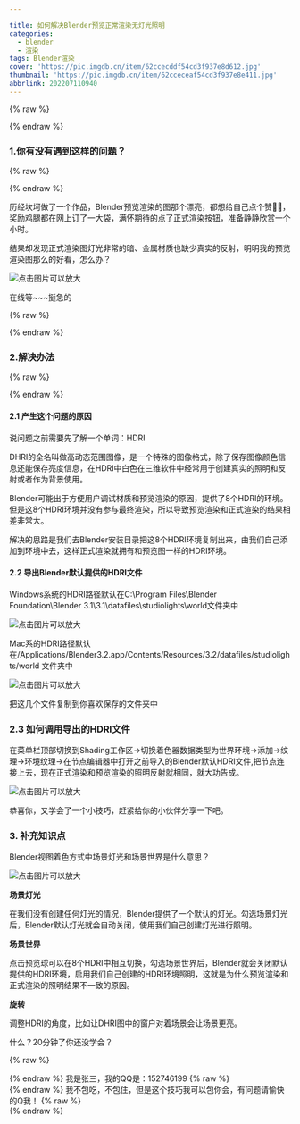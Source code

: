 ```yaml
---

title: 如何解决Blender预览正常渲染无灯光照明
categories:
  - blender
  - 渲染
tags: Blender渲染
cover: 'https://pic.imgdb.cn/item/62ccecddf54cd3f937e8d612.jpg'
thumbnail: 'https://pic.imgdb.cn/item/62cceceaf54cd3f937e8e411.jpg'
abbrlink: 202207110940
---
```


{% raw %}<article class="message is-danger"><div class="message-body">{% endraw %}

### 1.你有没有遇到这样的问题？

{% raw %}</div></article>{% endraw %}

历经坎坷做了一个作品，Blender预览渲染的图那个漂亮，都想给自己点个赞👍🏻，奖励鸡腿都在网上订了一大袋，满怀期待的点了正式渲染按钮，准备静静欣赏一个小时。

结果却发现正式渲染图灯光非常的暗、金属材质也缺少真实的反射，明明我的预览渲染图那么的好看，怎么办？

<!-- more -->

![点击图片可以放大](https://pic.imgdb.cn/item/62ccecf6f54cd3f937e8f525.png)

在线等~~~挺急的

{% raw %}<article class="message is-success"><div class="message-body">{% endraw %}

### 2.解决办法

{% raw %}</div></article>{% endraw %}

#### 2.1 产生这个问题的原因

说问题之前需要先了解一个单词：HDRI

DHRI的全名叫做高动态范围图像，是一个特殊的图像格式，除了保存图像颜色信息还能保存亮度信息，在HDRI中白色在三维软件中经常用于创建真实的照明和反射或者作为背景使用。

Blender可能出于方便用户调试材质和预览渲染的原因，提供了8个HDRI的环境。但是这8个HDRI环境并没有参与最终渲染，所以导致预览渲染和正式渲染的结果相差非常大。

解决的思路是我们去Blender安装目录把这8个HDRI环境复制出来，由我们自己添加到环境中去，这样正式渲染就拥有和预览图一样的HDRI环境。

#### 2.2 导出Blender默认提供的HDRI文件

Windows系统的HDRI路径默认在C:\Program Files\Blender Foundation\Blender 3.1\3.1\datafiles\studiolights\world文件夹中

![点击图片可以放大](https://pic.imgdb.cn/item/62cced06f54cd3f937e906d5.png)

Mac系的HDRI路径默认在/Applications/Blender3.2.app/Contents/Resources/3.2/datafiles/studiolights/world 文件夹中

![点击图片可以放大](https://pic.imgdb.cn/item/62cced13f54cd3f937e9176c.png)

把这几个文件复制到你喜欢保存的文件夹中

### 2.3 如何调用导出的HDRI文件

在菜单栏顶部切换到Shading工作区→切换着色器数据类型为世界环境→添加→纹理→环境纹理→在节点编辑器中打开之前导入的Blender默认HDRI文件,把节点连接上去，现在正式渲染和预览渲染的照明反射就相同，就大功告成。

![点击图片可以放大](https://pic.imgdb.cn/item/62cced22f54cd3f937e92e96.png)

恭喜你，又学会了一个小技巧，赶紧给你的小伙伴分享一下吧。

### 3. 补充知识点

Blender视图着色方式中场景灯光和场景世界是什么意思？

![点击图片可以放大](https://pic.imgdb.cn/item/62cced2ef54cd3f937e93e6c.png)

**场景灯光**

在我们没有创建任何灯光的情况，Blender提供了一个默认的灯光。勾选场景灯光后，Blender默认灯光就会自动关闭，使用我们自己创建灯光进行照明。

**场景世界**

点击预览球可以在8个HDRI中相互切换，勾选场景世界后，Blender就会关闭默认提供的HDRI环境，启用我们自己创建的HDRI环境照明，这就是为什么预览渲染和正式渲染的照明结果不一致的原因。

**旋转**

调整HDRI的角度，比如让DHRI图中的窗户对着场景会让场景更亮。

什么？20分钟了你还没学会？

{% raw %}<article class="message is-info"><div class="message-header">{% endraw %}
我是张三，我的QQ是：152746199
{% raw %}</div><div class="message-body">{% endraw %}
我不包吃，不包住，但是这个技巧我可以包你会，有问题请愉快的Q我！
{% raw %}</div></article>{% endraw %}

